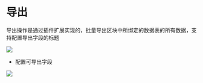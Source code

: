 # 导出

导出操作是通过插件扩展实现的，批量导出区块中所绑定的数据表的所有数据，支持配置导出字段的标题

![](https://static-docs.nocobase.com/c074c4eb9d67a8408d98ff6299715157.png)

- 配置可导出字段

![](https://static-docs.nocobase.com/903b4c12bcd1b8e59e133d2f9822eb56.png)
